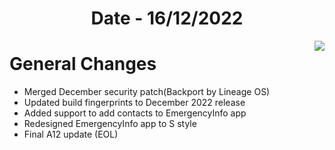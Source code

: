 <h1 align="center">Date - 16/12/2022</h1>

<img src="https://user-images.githubusercontent.com/66232233/208159700-1a5e219d-573a-4e93-bfd1-9773f68bac45.png" align="right">

# General Changes
- Merged December security patch(Backport by Lineage OS)
- Updated build fingerprints to December 2022 release
- Added support to add contacts to EmergencyInfo app
- Redesigned EmergencyInfo app to S style
- Final A12 update (EOL)
